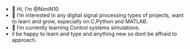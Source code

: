 - 👋 Hi, I’m @NimiN10
- 👀 I’m interested in any digital signal processing types of projects, want to learn and grow, especially on C,Python and MATLAB.
- 🌱 I’m currently learning Control systems simulations.
- il be happy to learn and type and anything new so dont be affraid to approach.

<!---
NimiN10/NimiN10 is a ✨ special ✨ repository because its `README.md` (this file) appears on your GitHub profile.
You can click the Preview link to take a look at your changes.
--->
